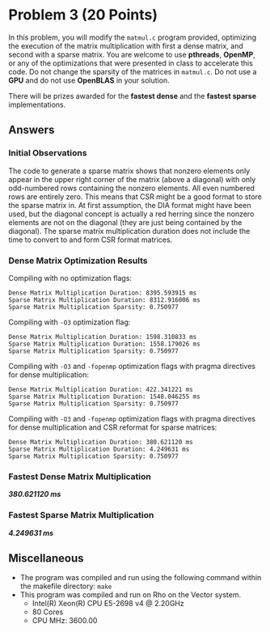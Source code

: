 # Problem 3 (20 Points)

In this problem, you will modify the `matmul.c` program provided, optimizing the execution of the matrix multiplication with first a dense matrix, and second with a sparse matrix. You are welcome to use **pthreads**, **OpenMP**, or any of the optimizations that were presented in class to accelerate this code. Do not change the sparsity of the matrices in `matmul.c`. Do not use a **GPU** and do not use **OpenBLAS** in your solution.  

There will be prizes awarded for the **fastest dense** and the **fastest sparse** implementations.

## Answers

### Initial Observations

The code to generate a sparse matrix shows that nonzero elements only appear in the upper right corner of the matrix (above a diagonal) with only odd-numbered rows containing the nonzero elements. All even numbered rows are entirely zero. This means that CSR might be a good format to store the sparse matrix in. At first assumption, the DIA format might have been used, but the diagonal concept is actually a red herring since the nonzero elements are not on the diagonal (they are just being contained by the diagonal). The sparse matrix multiplication duration does not include the time to convert to and form CSR format matrices.

### Dense Matrix Optimization Results
Compiling with no optimization flags:
```
Dense Matrix Multiplication Duration: 8395.593915 ms
Sparse Matrix Multiplication Duration: 8312.916006 ms
Sparse Matrix Multiplication Sparsity: 0.750977 
```

Compiling with `-O3` optimization flag:
```
Dense Matrix Multiplication Duration: 1598.310833 ms
Sparse Matrix Multiplication Duration: 1558.179026 ms
Sparse Matrix Multiplication Sparsity: 0.750977 
```

Compiling with `-O3` and `-fopenmp` optimization flags with pragma directives for dense multiplication:

```
Dense Matrix Multiplication Duration: 422.341221 ms
Sparse Matrix Multiplication Duration: 1548.046255 ms
Sparse Matrix Multiplication Sparsity: 0.750977 
```

Compiling with `-O3` and `-fopenmp` optimization flags with pragma directives for dense multiplication and CSR reformat for sparse matrices:
```
Dense Matrix Multiplication Duration: 380.621120 ms
Sparse Matrix Multiplication Duration: 4.249631 ms
Sparse Matrix Multiplication Sparsity: 0.750977 
```

### Fastest Dense Matrix Multiplication
***380.621120 ms***

### Fastest Sparse Matrix Multiplication
***4.249631 ms***

## Miscellaneous
- The program was compiled and run using the following command within the makefile directory:
```make```
- This program was compiled and run on Rho on the Vector system.
    - Intel(R) Xeon(R) CPU E5-2698 v4 @ 2.20GHz
    - 80 Cores
    - CPU MHz: 3600.00